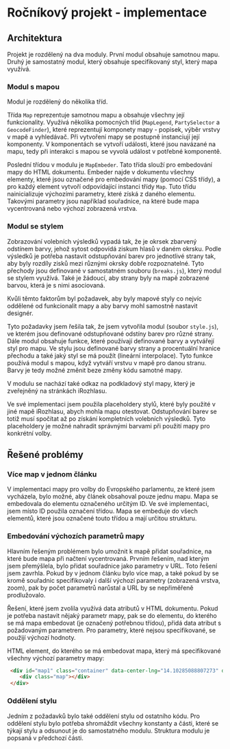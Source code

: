 # Ročníkový projekt - implementace

## Architektura

Projekt je rozdělený na dva moduly. První modul obsahuje samotnou mapu. 
Druhý je samostatný modul, který obsahuje specifikovaný styl, který mapa využívá.

### Modul s mapou

Modul je rozdělený do několika tříd. 

Třída `Map` reprezentuje samotnou mapu a obsahuje všechny její funkcionality.
Využívá několika pomocných tříd (`MapLegend`, `PartySelector` a `GeocodeFinder`), které reprezentují komponety mapy -
popisek, výběr vrstvy v mapě a vyhledávač.
Při vytvoření mapy se postupně instanciují její komponenty. 
V komponentách se vytvoří události, které jsou navázané na mapu, tedy při interakci s mapou se vyvolá událost v potřebné komponentě.

Poslední třídou v modulu je `MapEmbeder`. 
Tato třída slouží pro embedování mapy do HTML dokumentu.
Embeder najde v dokumentu všechny elementy, které jsou označené pro embedování mapy (pomocí CSS třídy), 
a pro každý element vytvoří odpovídající instanci třídy `Map`.
Tuto třídu nainicializuje výchozími parametry, které získá z daného elementu.
Takovými parametry jsou například souřadnice, na které bude mapa vycentrovaná nebo výchozí zobrazená vrstva.


### Modul se stylem

Zobrazování volebních výsledků vypadá tak, že je okrsek zbarvený odstínem barvy, 
jehož sytost odpovídá ziskum hlasů v daném okrsku.
Podle výsledků je potřeba nastavit odstupňování barev pro jednotlivé strany tak, aby byly rozdíly zisků mezi různými okrsky dobře rozpoznatelné. Tyto přechody jsou definované v samostatném souboru (`breaks.js`), který modul se stylem využívá.
Také je žádoucí, aby strany byly na mapě zobrazené barvou, která je s nimi asociovaná.

Kvůli těmto faktorům byl požadavek, aby byly mapové styly co nejvíc oddělené od funkcionalit mapy 
a aby barvy mohl samostně nastavit designér.

Tyto požadavky jsem řešila tak, že jsem vytvořila modul (soubor `style.js`), ve kterém jsou definované odstupňované odstíny barev pro různé strany.
Dále modul obsahuje funkce, které používají definované barvy a vytvářejí styl pro mapu.
Ve stylu jsou definované barvy strany a procentuální hranice přechodu a také jaký styl se má použít (lineární interpolace).
Tyto funkce používá modul s mapou, když vytváří vrstvu v mapě pro danou stranu.
Barvy je tedy možné změnit beze změny kódu samotné mapy.

V modulu se nachází také odkaz na podkladový styl mapy, který je zveřejněný na stránkách iRozhlasu.

Ve své implementaci jsem použila placeholdery stylů, které byly použité v jiné mapě iRozhlasu, abych mohla mapu otestovat.
Odstupňování barev se totiž musí spočítat až po získání kompletních volebních výsledků.
Tyto placeholdery je možné nahradit správnými barvami při použití mapy pro konkrétní volby.

## Řešené problémy

### Více map v jednom článku

V implementaci mapy pro volby do Evropského parlamentu, ze které jsem vycházela, bylo možné, aby článek obsahoval pouze jednu mapu.
Mapa se embedovala do elementu označeného určitým ID. 
Ve své implementaci, jsem místo ID použila označení třídou. 
Mapa se embeduje do všech elementů, které jsou označené touto třídou a mají určitou strukturu.

### Embedování výchozích parametrů mapy

Hlavním řešeným problémem bylo umožnit k mapě přidat souřadnice, na které bude mapa při načtení vycentrovaná. 
Prvním řešením, nad kterým jsem přemýšlela, bylo přidat souřadnice jako parametry v URL.
Toto řešení jsem zavrhla. Pokud by v jednom článku bylo více map, 
a také pokud by se kromě souřadnic specifikovaly i další výchozí parametry (zobrazená vrstva, zoom), pak by počet parametrů narůstal a URL by se nepřiměřeně prodlužovalo.

Řešení, které jsem zvolila využívá data atributů v HTML dokumentu. 
Pokud je potřeba nastavit nějaký parametr mapy, pak se do elementu, do kterého se má mapa embedovat (je označený potřebnou třídou),
přidá data atribut s požadovaným parametrem.
Pro parametry, které nejsou specifikované, se použijí výchozí hodnoty.

HTML element, do kterého se má embedovat mapa, který má specifikované všechny výchozí parametry mapy:
```HTML
 <div id="map1" class="container" data-center-lng="14.10285088807273" data-center-lat="50.14733556497221" data-zoom="12" data-party="part_30">
    <div class="map"></div>
 </div>
```


### Oddělení stylu

Jedním z požadavků bylo také oddělení stylu od ostatního kódu. 
Pro oddělení stylu bylo potřeba shromáždit všechny konstanty a části, které se týkají stylu a odsunout je do samostatného modulu.
Struktura modulu je popsaná v předchozí části. 
